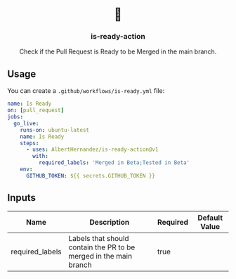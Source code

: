 <h1 align="center">🚀</h1>
<h3 align="center">is-ready-action</h3>

<p align="center">
    Check if the Pull Request is Ready to be Merged in the main branch.
</p>

## Usage

You can create a `.github/workflows/is-ready.yml` file:

```yaml
name: Is Ready
on: [pull_request]
jobs:
  go_live:
    runs-on: ubuntu-latest
    name: Is Ready
    steps:
      - uses: AlbertHernandez/is-ready-action@v1
        with:
          required_labels: 'Merged in Beta;Tested in Beta'
    env:
      GITHUB_TOKEN: ${{ secrets.GITHUB_TOKEN }}
```

## Inputs

| Name | Description | Required | Default Value |
|------|-------------|----------|---------------|
| required_labels | Labels that should contain the PR to be merged in the main branch | true | |
